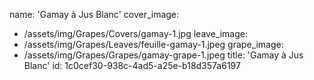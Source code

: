 name: 'Gamay à Jus Blanc'
cover_image:
  - /assets/img/Grapes/Covers/gamay-1.jpg
leave_image:
  - /assets/img/Grapes/Leaves/feuille-gamay-1.jpeg
grape_image:
  - /assets/img/Grapes/Grapes/gamay-grape-1.jpeg
title: 'Gamay à Jus Blanc'
id: 1c0cef30-938c-4ad5-a25e-b18d357a6197
